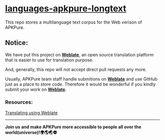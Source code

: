 # [languages-apkpure-longtext](https://translate.apkpure.com/projects/apkpure/apkpure-longtext/)
This repo stores a multilanguage text corpus for the Web verison of APKPure.

## Notice:
We have put this project on [**Weblate**](https://translate.apkpure.com/projects/apkpure/apkpurecom/), an open source translation platform that is easier to use for translation purpose.

And, generally, this repo will not accept direct pull requests any more.

Usually, APKPure team staff handle submitions on [**Weblate**](https://translate.apkpure.com/projects/apkpure/apkpurecom/) and use GitHub just as a place to store code. Therefore it would be wonderful if you kindly submit your work on [**Weblate**](https://translate.apkpure.com/projects/apkpure/apkpurecom/). 

### Resources:
[Translating using Weblate](https://docs.weblate.org/en/latest/user/translating.html)

---------

**Join us and make APKPure more accessible to people all over the world(universe)!:earth_africa::earth_americas::earth_asia::alien:**
